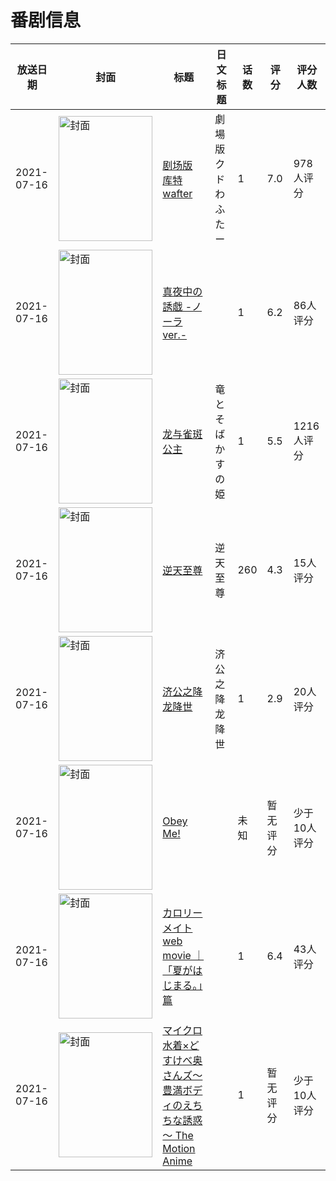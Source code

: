# 番剧信息

|放送日期|封面|标题|日文标题|话数|评分|评分人数|
|---|---|---|---|---|---|---|
|2021-07-16|<img src="//lain.bgm.tv/pic/cover/c/06/47/218167_sP88E.jpg" alt="封面" style="width:150px;height:200px;object-fit:cover;">|[剧场版 库特wafter](https://bangumi.tv/subject/218167)|劇場版 クドわふたー|1|7.0|978人评分|
|2021-07-16|<img src="/img/no_icon_subject.png" alt="封面" style="width:150px;height:200px;object-fit:cover;">|[真夜中の誘戯 -ノーラver.-](https://bangumi.tv/subject/287631)||1|6.2|86人评分|
|2021-07-16|<img src="//lain.bgm.tv/pic/cover/c/4e/48/322535_0sF9l.jpg" alt="封面" style="width:150px;height:200px;object-fit:cover;">|[龙与雀斑公主](https://bangumi.tv/subject/322535)|竜とそばかすの姫|1|5.5|1216人评分|
|2021-07-16|<img src="//lain.bgm.tv/pic/cover/c/8e/29/339302_9s632.jpg" alt="封面" style="width:150px;height:200px;object-fit:cover;">|[逆天至尊](https://bangumi.tv/subject/339302)|逆天至尊|260|4.3|15人评分|
|2021-07-16|<img src="//lain.bgm.tv/pic/cover/c/f5/2f/340279_zDor9.jpg" alt="封面" style="width:150px;height:200px;object-fit:cover;">|[济公之降龙降世](https://bangumi.tv/subject/340279)|济公之降龙降世|1|2.9|20人评分|
|2021-07-16|<img src="//lain.bgm.tv/pic/cover/c/fc/69/341513_AdJeD.jpg" alt="封面" style="width:150px;height:200px;object-fit:cover;">|[Obey Me!](https://bangumi.tv/subject/341513)||未知|暂无评分|少于10人评分|
|2021-07-16|<img src="//lain.bgm.tv/pic/cover/c/a5/61/342277_fSC86.jpg" alt="封面" style="width:150px;height:200px;object-fit:cover;">|[カロリーメイト web movie ｜ 「夏がはじまる。」篇](https://bangumi.tv/subject/342277)||1|6.4|43人评分|
|2021-07-16|<img src="/img/no_icon_subject.png" alt="封面" style="width:150px;height:200px;object-fit:cover;">|[マイクロ水着×どすけべ奥さんズ～豊満ボディのえちちな誘惑～ The Motion Anime](https://bangumi.tv/subject/350943)||1|暂无评分|少于10人评分|
